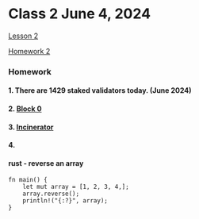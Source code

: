 # Class 2 June 4, 2024

[Lesson 2](./Lesson2.pdf)

[Homework 2](./Homework2.pdf)

### Homework

#### 1. There are 1429 staked validators today. (June 2024)

#### 2. [Block 0](https://explorer.solana.com/block/0)

#### 3. [Incinerator](https://explorer.solana.com/address/1nc1nerator11111111111111111111111111111111)

#### 4. 

#### rust - reverse an array
```
fn main() {
    let mut array = [1, 2, 3, 4,];
    array.reverse();
    println!("{:?}", array);   
}
```
